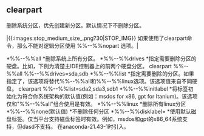 ## clearpart 

删除系统分区，优先创建新分区。默认情况下不删除分区。

|{{:images:stop_medium_size_.png?30|STOP_IMG}} 如果使用了clearpart命令，那么不能对逻辑分区使用 %%--%%nopart 选项。|

  *%%--%%all
    *删除系统上所有分区。
  *%%--%%drives
    *指定需要删除分区的硬盘。比如，下例为清楚主IDE控制器上的前两个硬盘分区。    clearpart %%--%%all %%--%%drives=sda,sdb 
  *%%--%%list
    *指定需要删除的分区。如果指定了，该选项将替代%%--%%all和%%--%%linux选项。该选项值来自不同硬盘。    clearpart %%--%%list=sda2,sda3,sdb1
  *%%--%%initlabel
    *将标签初始化为符合你系统架构的默认值(例如：msdos for x86, gpt for Itanium)。该选项仅和"%%--%%all"组合使用是有效。
  *%%--%%linux
    *删除所有linux分区
  *%%--%%none(默认值)
    *不删除任何分区
  *%%--%%disklabel=<supported label>
    *使用默认磁盘标签。仅当平台支持磁盘标签时有效。例如，msdos和gpt的x86_64系统支持，但dasd不支持。 在anaconda-21.43-1时引入。
